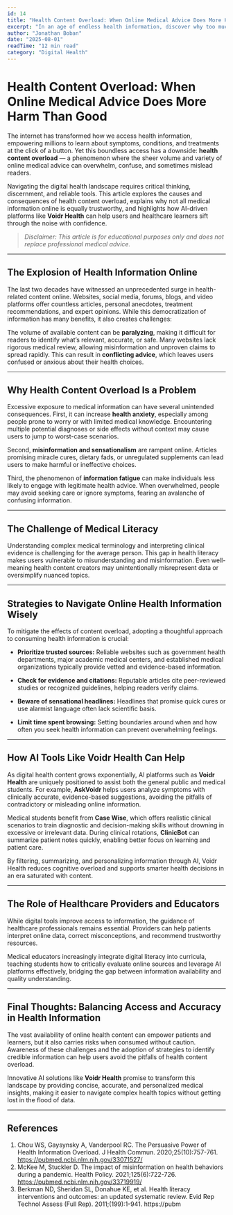 ```yaml
---
id: 14
title: "Health Content Overload: When Online Medical Advice Does More Harm Than Good"
excerpt: "In an age of endless health information, discover why too much online medical advice can overwhelm and mislead, and how to navigate the flood with trusted sources and smart tools like Voidr Health."
author: "Jonathan Boban"
date: "2025-08-01"
readTime: "12 min read"
category: "Digital Health"
---
```


# Health Content Overload: When Online Medical Advice Does More Harm Than Good

The internet has transformed how we access health information, empowering millions to learn about symptoms, conditions, and treatments at the click of a button. Yet this boundless access has a downside: **health content overload** — a phenomenon where the sheer volume and variety of online medical advice can overwhelm, confuse, and sometimes mislead readers.

Navigating the digital health landscape requires critical thinking, discernment, and reliable tools. This article explores the causes and consequences of health content overload, explains why not all medical information online is equally trustworthy, and highlights how AI-driven platforms like **Voidr Health** can help users and healthcare learners sift through the noise with confidence.

> _Disclaimer: This article is for educational purposes only and does not replace professional medical advice._

---

## The Explosion of Health Information Online

The last two decades have witnessed an unprecedented surge in health-related content online. Websites, social media, forums, blogs, and video platforms offer countless articles, personal anecdotes, treatment recommendations, and expert opinions. While this democratization of information has many benefits, it also creates challenges:

The volume of available content can be **paralyzing**, making it difficult for readers to identify what’s relevant, accurate, or safe. Many websites lack rigorous medical review, allowing misinformation and unproven claims to spread rapidly. This can result in **conflicting advice**, which leaves users confused or anxious about their health choices.

---

## Why Health Content Overload Is a Problem

Excessive exposure to medical information can have several unintended consequences. First, it can increase **health anxiety**, especially among people prone to worry or with limited medical knowledge. Encountering multiple potential diagnoses or side effects without context may cause users to jump to worst-case scenarios.

Second, **misinformation and sensationalism** are rampant online. Articles promising miracle cures, dietary fads, or unregulated supplements can lead users to make harmful or ineffective choices.

Third, the phenomenon of **information fatigue** can make individuals less likely to engage with legitimate health advice. When overwhelmed, people may avoid seeking care or ignore symptoms, fearing an avalanche of confusing information.

---

## The Challenge of Medical Literacy

Understanding complex medical terminology and interpreting clinical evidence is challenging for the average person. This gap in health literacy makes users vulnerable to misunderstanding and misinformation. Even well-meaning health content creators may unintentionally misrepresent data or oversimplify nuanced topics.

---

## Strategies to Navigate Online Health Information Wisely

To mitigate the effects of content overload, adopting a thoughtful approach to consuming health information is crucial:

- **Prioritize trusted sources:** Reliable websites such as government health departments, major academic medical centers, and established medical organizations typically provide vetted and evidence-based information.

- **Check for evidence and citations:** Reputable articles cite peer-reviewed studies or recognized guidelines, helping readers verify claims.

- **Beware of sensational headlines:** Headlines that promise quick cures or use alarmist language often lack scientific basis.

- **Limit time spent browsing:** Setting boundaries around when and how often you seek health information can prevent overwhelming feelings.

---

## How AI Tools Like Voidr Health Can Help

As digital health content grows exponentially, AI platforms such as **Voidr Health** are uniquely positioned to assist both the general public and medical students. For example, **AskVoidr** helps users analyze symptoms with clinically accurate, evidence-based suggestions, avoiding the pitfalls of contradictory or misleading online information.

Medical students benefit from **Case Wise**, which offers realistic clinical scenarios to train diagnostic and decision-making skills without drowning in excessive or irrelevant data. During clinical rotations, **ClinicBot** can summarize patient notes quickly, enabling better focus on learning and patient care.

By filtering, summarizing, and personalizing information through AI, Voidr Health reduces cognitive overload and supports smarter health decisions in an era saturated with content.

---

## The Role of Healthcare Providers and Educators

While digital tools improve access to information, the guidance of healthcare professionals remains essential. Providers can help patients interpret online data, correct misconceptions, and recommend trustworthy resources.

Medical educators increasingly integrate digital literacy into curricula, teaching students how to critically evaluate online sources and leverage AI platforms effectively, bridging the gap between information availability and quality understanding.

---

## Final Thoughts: Balancing Access and Accuracy in Health Information

The vast availability of online health content can empower patients and learners, but it also carries risks when consumed without caution. Awareness of these challenges and the adoption of strategies to identify credible information can help users avoid the pitfalls of health content overload.

Innovative AI solutions like **Voidr Health** promise to transform this landscape by providing concise, accurate, and personalized medical insights, making it easier to navigate complex health topics without getting lost in the flood of data.

---

## References

1. Chou WS, Gaysynsky A, Vanderpool RC. The Persuasive Power of Health Information Overload. J Health Commun. 2020;25(10):757-761. https://pubmed.ncbi.nlm.nih.gov/33071527/  
2. McKee M, Stuckler D. The impact of misinformation on health behaviors during a pandemic. Health Policy. 2021;125(6):722-726. https://pubmed.ncbi.nlm.nih.gov/33719919/  
3. Berkman ND, Sheridan SL, Donahue KE, et al. Health literacy interventions and outcomes: an updated systematic review. Evid Rep Technol Assess (Full Rep). 2011;(199):1-941. https://pubm
